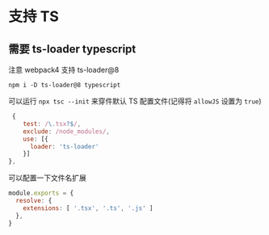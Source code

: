 

# 支持 TS

## 需要 ts-loader typescript

注意 webpack4 支持 ts-loader@8

`npm i -D ts-loader@8 typescript`

可以运行 `npx tsc --init` 来穿件默认 TS 配置文件(记得将 `allowJS` 设置为 `true`)

```javaScript
 {
    test: /\.tsx?$/,
    exclude: /node_modules/,
    use: [{
      loader: 'ts-loader'
    }]
},

```

可以配置一下文件名扩展

```javaScript
module.exports = {
  resolve: {
    extensions: [ '.tsx', '.ts', '.js' ]
  },
}
```

